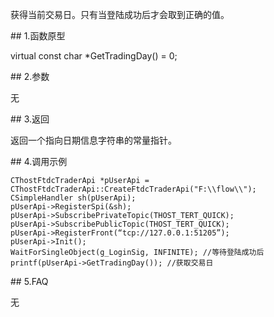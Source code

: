 <p>获得当前交易日。只有当登陆成功后才会取到正确的值。</p>
<span class="anchor" id="0c8367e8-272d-471d-b215-fde3ed4dabbf"></span>
## 1.函数原型
<p>virtual const char *GetTradingDay() = 0;</p>
<span class="anchor" id="fa0a9913-4f7e-4393-bda1-5857ed92f9c8"></span>
## 2.参数
<p>无</p>
<span class="anchor" id="cdc1c3fc-99ce-48c6-86fd-06b6486c6651"></span>
## 3.返回
<p>返回一个指向日期信息字符串的常量指针。</p>
<span class="anchor" id="212fb249-c7ca-4757-ac7a-7ddcb0880b4d"></span>
## 4.调用示例
<pre><code>CThostFtdcTraderApi *pUserApi = CThostFtdcTraderApi::CreateFtdcTraderApi("F:\\flow\\");
CSimpleHandler sh(pUserApi);
pUserApi-&gt;RegisterSpi(&amp;sh);
pUserApi-&gt;SubscribePrivateTopic(THOST_TERT_QUICK);
pUserApi-&gt;SubscribePublicTopic(THOST_TERT_QUICK);
pUserApi-&gt;RegisterFront(“tcp://127.0.0.1:51205”);
pUserApi-&gt;Init();
WaitForSingleObject(g_LoginSig, INFINITE); //等待登陆成功后
printf(pUserApi-&gt;GetTradingDay()); //获取交易日
</code></pre>
<span class="anchor" id="dfef3c22-cc7c-4bc5-b51e-7dcc9dd1f140"></span>
## 5.FAQ
<p>无</p>
